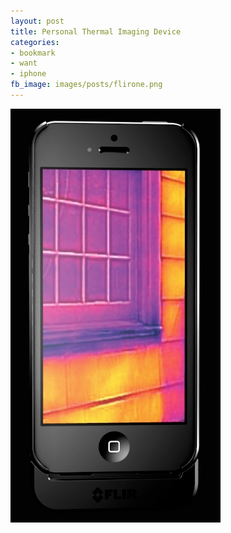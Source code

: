 ```yaml
---
layout: post
title: Personal Thermal Imaging Device
categories:
- bookmark
- want
- iphone
fb_image: images/posts/flirone.png
---
```


[![Flir One](/images/posts/flirone.png)](http://www1.flircs.com/flirone/)
